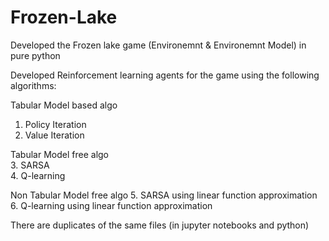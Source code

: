 # Frozen-Lake

Developed the Frozen lake game (Environemnt & Environemnt Model) in pure python

Developed Reinforcement learning agents for the game using the following algorithms:

Tabular Model based algo
1. Policy Iteration
2. Value Iteration

Tabular Model free algo<br>
3. SARSA<br>
4. Q-learning

Non Tabular Model free algo
5. SARSA using linear function approximation
6. Q-learning using linear function approximation

There are duplicates of the same files (in jupyter notebooks and python)
